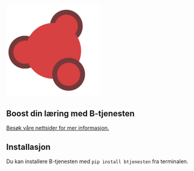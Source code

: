 <img src="graphics/b_logo_3.png" width = 250px>

## Boost din læring med B-tjenesten 

<a href="https://audunsh.github.io/btjenesten/">Besøk våre nettsider for mer informasjon.</a>

## Installasjon

Du kan installere B-tjenesten med <code>pip install btjenesten</code> fra terminalen.


